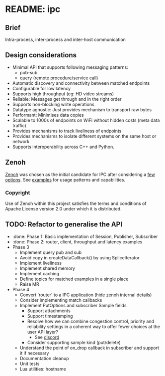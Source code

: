 # README: ipc

## Brief

Intra-process, inter-process and inter-host communication

## Design considerations

- Minimal API that supports following messaging patterns:
  - pub-sub
  - query (remote procedure/service call)
- Automatic discovery and connectivity between matched endpoints
- Configurable for low latency
- Supports high throughput (eg: HD video streams)
- Reliable: Messages get through and in the right order
- Supports non-blocking write operations
- Datatype agnostic: Just provides mechanism to transport raw bytes
- Performant: Minimises data copies
- Scalable to 1000s of endpoints on WiFi without hidden costs (meta data traffic)
- Provides mechanisms to track liveliness of endpoints
- Provides mechanisms to isolate different systems on the same host or network
- Supports interoperability across C++ and Python.

## Zenoh

[Zenoh](https://zenoh.io/docs/overview/what-is-zenoh/) was chosen as the initial candidate for IPC after considering a [few options](./docs/ipc_options.md). See [examples](./examples/README.md) for usage patterns and capabilities.

### Copyright

Use of Zenoh within this project satisfies the terms and conditions of Apache License version 2.0 under which it is distributed.

## TODO: Refactor to generalise the API

- :done: Phase 1: Basic implementation of Session, Publisher, Subscriber
- :done: Phase 2: router, client, throughput and latency examples
- Phase 3
  - Implement query pub and sub
  - Avoid copy in createDataCallback() by using SpliceIterator
  - Implement liveliness
  - Implement shared memory
  - Implement caching
  - Define topics for matched examples in a single place
  - Raise MR
- Phase 4
  - Convert 'router' to a IPC application (hide zenoh internal details)
  - Consider implementing match callbacks
  - Implement PutOptions and subscriber Sample fields
    - Support attachments
    - Support timestamping
    - Resolve how we can combine congestion control, priority and reliability settings in a coherent way to offer fewer choices at the user API layer?
      - See [discord](https://discord.com/channels/914168414178779197/940584045287460885/1311629493445853206)
    - Consider supporting sample kind (put/delete)
  - Understand the point of on_drop callback in subscriber and support it if necessary
  - Documentation cleanup
  - Unit tests
  - Lua utilities: hostname
